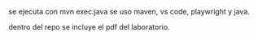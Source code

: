 se ejecuta con  mvn exec:java
se uso maven, vs code, playwright y java.

dentro del repo se incluye el pdf del laboratorio.
